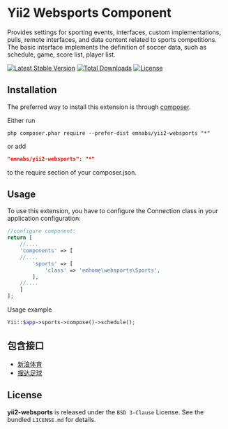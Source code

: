 # Yii2 Websports Component

Provides settings for sporting events, interfaces, custom implementations, pulls, remote interfaces, and data content related to sports competitions. The basic interface implements the definition of soccer data, such as schedule, game, score list, player list.

[![Latest Stable Version](https://poser.pugx.org/emnabs/yii2-websports/v/stable.png)](https://packagist.org/packages/emnabs/yii2-websports)
[![Total Downloads](https://poser.pugx.org/emnabs/yii2-websports/downloads.png)](https://packagist.org/packages/emnabs/yii2-websports)
[![License](https://poser.pugx.org/emnabs/yii2-websports/license.png)](https://packagist.org/packages/emnabs/yii2-websports)


## Installation

The preferred way to install this extension is through [composer](http://getcomposer.org/download/).

Either run

```
php composer.phar require --prefer-dist emnabs/yii2-websports "*"
```

or add

```json
"emnabs/yii2-websports": "*"
```

to the require section of your composer.json.

## Usage

To use this extension, you have to configure the Connection class in your application configuration:

```php
//configure component:
return [
    //....
    'components' => [
	//....
        'sports' => [
            'class' => 'emhome\websports\Sports',
        ],
	//....
    ]
];
```

Usage example

```php
Yii::$app->sports->compose()->schedule();
```

## 包含接口

* [新浪体育](http://sports.sina.com.cn/)
* [搜达足球](http://www.sodasoccer.com/)


## License

**yii2-websports** is released under the `BSD 3-Clause` License. See the bundled `LICENSE.md` for details.